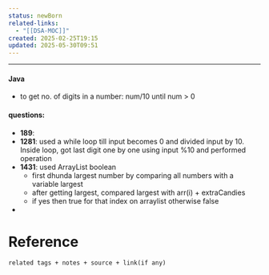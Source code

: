 ```yaml
---
status: newBorn
related-links:
  - "[[DSA-MOC]]"
created: 2025-02-25T19:15
updated: 2025-05-30T09:51
---
```

---

#### Java

- to get no. of digits in a number: num/10 until num > 0


#### questions:

- **189**: 
- **1281**: used a while loop till input becomes 0 and divided input by 10. Inside loop, got last digit one by one using input %10 and performed operation
- **1431**: used ArrayList boolean 
	- first dhunda largest number by comparing all numbers with a variable largest
	- after getting largest, compared largest with arr(i) + extraCandies
	- if yes then true for that index on arraylist otherwise false 
- 



# Reference
`related tags + notes + source + link(if any)`
 
